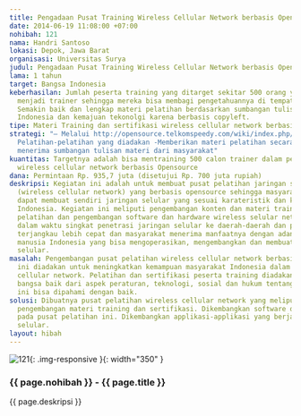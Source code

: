 ```yaml
---
title: Pengadaan Pusat Training Wireless Cellular Network berbasis OpenBTS
date: 2014-06-19 11:08:00 +07:00
nohibah: 121
nama: Handri Santoso
lokasi: Depok, Jawa Barat
organisasi: Universitas Surya
judul: Pengadaan Pusat Training Wireless Cellular Network berbasis OpenBTS
lama: 1 tahun
target: Bangsa Indonesia
keberhasilan: Jumlah peserta training yang ditarget sekitar 500 orang yang dilatih
  menjadi trainer sehingga mereka bisa membagi pengetahuannya di tempatnya tinggal.
  Semakin baik dan lengkap materi pelatihan berdasarkan sumbangan tulisan masyarakat
  Indonesia dan kemajuan tekonolgi karena berbasis copyleft.
tipe: Materi Training dan sertifikasi wireless cellular network berbasis Opensource
strategi: "– Melalui http://opensource.telkomspeedy.com/wiki/index.php/Main_Page –
  Pelatihan-pelatihan yang diadakan -Memberikan materi pelatihan secara gratis dan
  menerima sumbangan tulisan materi dari masyarakat"
kuantitas: Targetnya adalah bisa mentraining 500 calon trainer dalam pengembangan
  wireless cellular network berbasis Opensource
dana: Permintaan Rp. 935,7 juta (disetujui Rp. 700 juta rupiah)
deskripsi: Kegiatan ini adalah untuk membuat pusat pelatihan jaringan selular nirkabel
  (wireless cellular network) yang berbasis opensource sehingga masyarakat Indonesia
  dapat membuat sendiri jaringan selular yang sesuai karateristik dan kondisi masyarakat
  Indonesia. Kegiatan ini meliputi pengembangan konten dan materi training, sertifikasi,
  pelatihan dan pengembangan software dan hardware wireless selular network. Sehingga
  dalam waktu singkat penetrasi jaringan selular ke daerah-daerah dan pedalaman dapat
  terjangkau lebih cepat dan masyarakat menerima manfaatnya dengan adanya sumber daya
  manusia Indonesia yang bisa mengoperasikan, mengembangkan dan membuat sendiri jaringan
  selular.
masalah: Pengembangan pusat pelatihan wireless cellular network berbasis Opensource
  ini diadakan untuk meningkatkan kemampuan masyarakat Indonesia dalam teknologi wireless
  cellular network. Pelatihan dan sertifikasi peserta training diadakan agar pemahaman
  bangsa baik dari aspek peraturan, teknologi, sosial dan hukum tentang teknologi
  ini bisa dipahami dengan baik.
solusi: Dibuatnya pusat pelatihan wireless cellular network yang meliputi pelatihan,
  pengembangan materi training dan sertifikasi. Dikembangkan software dan hardware
  pada pusat pelatihan ini. Dikembangkan applikasi-applikasi yang berjalan pada jaringan
  selular.
layout: hibah
---
```


![121](/static/img/hibahcms/121.png){: .img-responsive }{: width="350" }

### {{ page.nohibah }} - {{ page.title }}

{{ page.deskripsi }}
